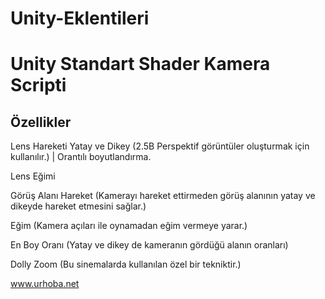 # Unity-Eklentileri
# Unity Standart Shader Kamera Scripti

## Özellikler 
Lens Hareketi Yatay ve Dikey (2.5B Perspektif görüntüler oluşturmak için kullanılır.) | Orantılı boyutlandırma.

Lens Eğimi 

Görüş Alanı Hareket (Kamerayı hareket ettirmeden görüş alanının yatay ve dikeyde hareket etmesini sağlar.)

Eğim (Kamera açıları ile oynamadan eğim vermeye yarar.)

En Boy Oranı (Yatay ve dikey de kameranın gördüğü alanın oranları)

Dolly Zoom (Bu sinemalarda kullanılan özel bir tekniktir.)

www.urhoba.net

